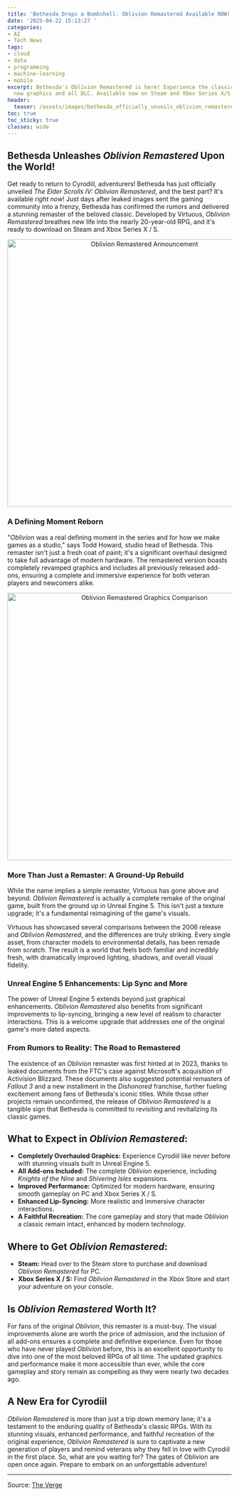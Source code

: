```yaml
---
title: 'Bethesda Drops a Bombshell: Oblivion Remastered Available NOW!'
date: '2025-04-22 15:13:27 '
categories:
- AI
- Tech News
tags:
- cloud
- data
- programming
- machine-learning
- mobile
excerpt: Bethesda's Oblivion Remastered is here! Experience the classic RPG with stunning
  new graphics and all DLC. Available now on Steam and Xbox Series X/S.
header:
  teaser: /assets/images/bethesda_officially_unveils_oblivion_remastered__l_20250422151327.jpeg
toc: true
toc_sticky: true
classes: wide
---
```


## Bethesda Unleashes *Oblivion Remastered* Upon the World!

Get ready to return to Cyrodiil, adventurers! Bethesda has just officially unveiled *The Elder Scrolls IV: Oblivion Remastered*, and the best part? It's available *right now*! Just days after leaked images sent the gaming community into a frenzy, Bethesda has confirmed the rumors and delivered a stunning remaster of the beloved classic. Developed by Virtuous, *Oblivion Remastered* breathes new life into the nearly 20-year-old RPG, and it's ready to download on Steam and Xbox Series X / S.

<center><img src="https://platform.theverge.com/wp-content/uploads/sites/2/2025/04/V4DKrz2.jpeg?quality=90&#038;strip=all&#038;crop=0,0,100,100" alt="Oblivion Remastered Announcement" width="600"></center>

### A Defining Moment Reborn

"*Oblivion* was a real defining moment in the series and for how we make games as a studio," says Todd Howard, studio head of Bethesda. This remaster isn't just a fresh coat of paint; it's a significant overhaul designed to take full advantage of modern hardware. The remastered version boasts completely revamped graphics and includes all previously released add-ons, ensuring a complete and immersive experience for both veteran players and newcomers alike.

<center><img src="https://platform.theverge.com/wp-content/uploads/sites/2/2025/04/oblivionremaster1.jpg?quality=90&#038;strip=all&#038;crop=0,3.4181834061983,100,93.163633187603" alt="Oblivion Remastered Graphics Comparison" width="600"></center>

### More Than Just a Remaster: A Ground-Up Rebuild

While the name implies a simple remaster, Virtuous has gone above and beyond. *Oblivion Remastered* is actually a complete remake of the original game, built from the ground up in Unreal Engine 5. This isn't just a texture upgrade; it's a fundamental reimagining of the game's visuals.

Virtuous has showcased several comparisons between the 2006 release and *Oblivion Remastered*, and the differences are truly striking. Every single asset, from character models to environmental details, has been remade from scratch. The result is a world that feels both familiar and incredibly fresh, with dramatically improved lighting, shadows, and overall visual fidelity.

### Unreal Engine 5 Enhancements: Lip Sync and More

The power of Unreal Engine 5 extends beyond just graphical enhancements. *Oblivion Remastered* also benefits from significant improvements to lip-syncing, bringing a new level of realism to character interactions. This is a welcome upgrade that addresses one of the original game's more dated aspects.

### From Rumors to Reality: The Road to Remastered

The existence of an *Oblivion* remaster was first hinted at in 2023, thanks to leaked documents from the FTC's case against Microsoft's acquisition of Activision Blizzard. These documents also suggested potential remasters of *Fallout 3* and a new installment in the *Dishonored* franchise, further fueling excitement among fans of Bethesda's iconic titles. While those other projects remain unconfirmed, the release of *Oblivion Remastered* is a tangible sign that Bethesda is committed to revisiting and revitalizing its classic games.

## What to Expect in *Oblivion Remastered*:

*   **Completely Overhauled Graphics:** Experience Cyrodiil like never before with stunning visuals built in Unreal Engine 5.
*   **All Add-ons Included:** The complete *Oblivion* experience, including *Knights of the Nine* and *Shivering Isles* expansions.
*   **Improved Performance:** Optimized for modern hardware, ensuring smooth gameplay on PC and Xbox Series X / S.
*   **Enhanced Lip-Syncing:** More realistic and immersive character interactions.
*   **A Faithful Recreation:** The core gameplay and story that made *Oblivion* a classic remain intact, enhanced by modern technology.

## Where to Get *Oblivion Remastered*:

*   **Steam:** Head over to the Steam store to purchase and download *Oblivion Remastered* for PC.
*   **Xbox Series X / S:** Find *Oblivion Remastered* in the Xbox Store and start your adventure on your console.

## Is *Oblivion Remastered* Worth It?

For fans of the original *Oblivion*, this remaster is a must-buy. The visual improvements alone are worth the price of admission, and the inclusion of all add-ons ensures a complete and definitive experience. Even for those who have never played *Oblivion* before, this is an excellent opportunity to dive into one of the most beloved RPGs of all time. The updated graphics and performance make it more accessible than ever, while the core gameplay and story remain as compelling as they were nearly two decades ago.

## A New Era for Cyrodiil

*Oblivion Remastered* is more than just a trip down memory lane; it's a testament to the enduring quality of Bethesda's classic RPGs. With its stunning visuals, enhanced performance, and faithful recreation of the original experience, *Oblivion Remastered* is sure to captivate a new generation of players and remind veterans why they fell in love with Cyrodiil in the first place. So, what are you waiting for? The gates of Oblivion are open once again. Prepare to embark on an unforgettable adventure!


---

Source: [The Verge](https://www.theverge.com/news/649795/the-elder-scrolls-iv-oblivion-remastered-release-date)